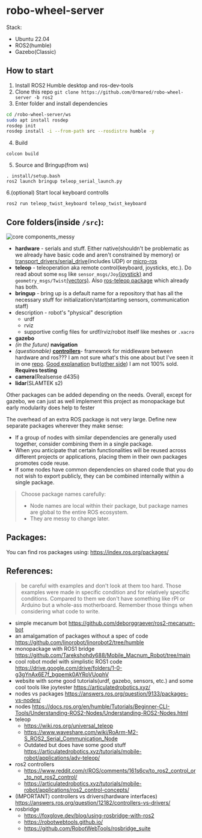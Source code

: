 # robo-wheel-server

Stack:
- Ubuntu 22.04
- ROS2(humble)
- Gazebo(Classic)

## How to start
1. Install ROS2 Humble desktop and ros-dev-tools
2. Clone this repo `git clone https://github.com/Ormared/robo-wheel-server -b ros2`
3. Enter folder and install dependencies 
```bash
cd /robo-wheel-server/ws
sudo apt install rosdep
rosdep init
rosdep install -i --from-path src --rosdistro humble -y
```
4. Build 
```
colcon build
```
5. Source and Bringup(from ws)
```
. install/setup.bash
ros2 launch bringup teleop_serial_launch.py
```
6.(optional) Start local keyboard controlls
```
ros2 run teleop_twist_keyboard teleop_twist_keyboard

```
## Core folders(inside `/src`):

![core components_messy](imgs/image_messy.png)
- __hardware__ - serials and stuff. Either native(shouldn't be problematic as we already have basic code and aren't constrained by memory) or [transport_drivers/serial_drive](https://github.com/ros-drivers/transport_drivers)(includes UDP) or [micro-ros](https://micro.ros.org/docs/overview/features/)
- __teleop__ - teleoperation aka remote control(keyboard, joysticks, etc.). Do read about some `msg` like `sensor_msgs/Joy`[(joystick)](https://docs.ros.org/en/api/sensor_msgs/html/msg/Joy.html) and `geometry_msgs/Twist`[(vectors)](https://docs.ros.org/en/api/geometry_msgs/html/msg/Twist.html). Also [ros-teleop package](https://github.com/ros-teleop/teleop_twist_keyboard) which already has both.
- __bringup__ - bring up is a default name for a repository that has all the necessary stuff for initialization/start(starting sensors, communication staff)
- description - robot's "physical" description
	- urdf
	- rviz
	- supportive config files for urdf/rviz/robot itself like meshes or `.xacro`
- __gazebo__
- _(in the future)_ __navigation__
- _(questionable)_ [__controllers__](https://control.ros.org/humble/index.html)- framework for middleware between hardware and ros??? I am not sure what's this one about but I've seen it in one [repo](https://github.com/deborggraever/ros2-mecanum-bot). [Good explanation](https://articulatedrobotics.xyz/tutorials/mobile-robot/applications/ros2_control-concepts) but([other side](https://www.reddit.com/r/ROS/comments/161s6cv/to_ros2_control_or_to_not_ros2_control/)) I am not 100% sold. **Requires testing**
- __camera__(Realsense d435i)
- __lidar__(SLAMTEK s2)

Other packages can be added depending on the needs.
Overall, except for gazebo, we can just as well implement this project as monopackage but early modularity does help to fester 

The overhead of an extra ROS package is not very large. Define new separate packages wherever they make sense:
- If a group of nodes with similar dependencies are generally used together, consider combining them in a single package.
- When you anticipate that certain functionalities will be reused across different projects or applications, placing them in their own packages promotes code reuse.
-  If some nodes have common dependencies on shared code that you do not wish to export publicly, they can be combined internally within a single package.

>Choose package names carefully:
>- Node names are local within their package, but package names are global to the entire ROS ecosystem.
>- They are messy to change later.


## Packages:
You can find ros packages using:
https://index.ros.org/packages/



## References:
> be careful with examples and don't look at them too hard. Those examples were made in specific condition and for relatively specific conditions. Compared to them we don't have something like rPI or Arduino but a whole-ass motherboard. Remember those things when considering what code to write.
- simple mecanum bot https://github.com/deborggraever/ros2-mecanum-bot
- an amalgamation of packages without a spec of code https://github.com/linorobot/linorobot2/tree/humble
- monopackage with ROS1 bridge https://github.com/Tarekshohdy688/Mobile_Macnum_Robot/tree/main
- cool robot model with simplistic ROS1 code https://drive.google.com/drive/folders/1-0-g3gYnAx6E7f_bgpemk0AYRoVUophV
- website with some good tutorials(urdf, gazebo, sensors, etc.) and some cool tools like joytester https://articulatedrobotics.xyz/
- nodes vs packages https://answers.ros.org/question/9133/packages-vs-nodes/
- nodes https://docs.ros.org/en/humble/Tutorials/Beginner-CLI-Tools/Understanding-ROS2-Nodes/Understanding-ROS2-Nodes.html
- teleop
	- https://wiki.ros.org/universal_teleop
	- https://www.waveshare.com/wiki/RoArm-M2-S_ROS2_Serial_Communication_Node
	- Outdated but does have some good stuff https://articulatedrobotics.xyz/tutorials/mobile-robot/applications/adv-teleop/
- ros2 controllers
    - https://www.reddit.com/r/ROS/comments/161s6cv/to_ros2_control_or_to_not_ros2_control/
    - https://articulatedrobotics.xyz/tutorials/mobile-robot/applications/ros2_control-concepts/
- (IMPORTANT) controllers vs drivers(hardware interfaces) https://answers.ros.org/question/12182/controllers-vs-drivers/
- rosbridge 
    - https://foxglove.dev/blog/using-rosbridge-with-ros2
    - https://robotwebtools.github.io/
    - https://github.com/RobotWebTools/rosbridge_suite


